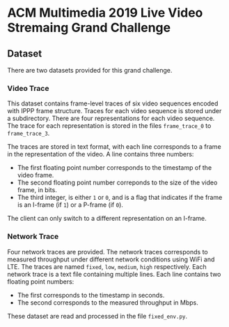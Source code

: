 # ACM Multimedia 2019 Live Video Stremaing Grand Challenge 
## Dataset
There are two datasets provided for this grand challenge. 

### Video Trace

This dataset contains frame-level traces of six video sequences encoded with IPPP frame structure.  Traces for each video sequence is stored under a subdirectory.  There are four representations for each video sequence.  The trace for each representation is stored in the files `frame_trace_0` to `frame_trace_3`. 

The traces are stored in text format, with each line corresponds to a frame in the representation of the video.  A line contains three numbers:

- The first floating point number corresponds to the timestamp of the video frame.
- The second floating point number correponds to the size of the video frame, in bits.
- The third integer, is either `1` or `0`, and is a flag that indicates if the frame is an I-frame (if `1`) or a P-frame (if `0`).

The client can only switch to a different representation on an I-frame.

### Network Trace

Four network traces are provided.  The network traces corresponds to measured throughput under different network conditions using WiFi and LTE.  The traces are named `fixed`, `low`, `medium`, `high` respectively.  Each network trace is a text file containing multiple lines.  Each line contains two floating point numbers:

- The first corresponds to the timestamp in seconds.
- The second corresponds to the measured throughput in Mbps.

These dataset are read and processed in the file `fixed_env.py`. 
